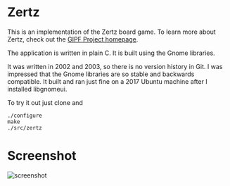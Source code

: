 # Zertz

This is an implementation of the Zertz board game. To learn more about Zertz, check out the [GIPF Project homepage](http://www.gipf.com/).

The application is written in plain C. It is built using the Gnome libraries.

It was written in 2002 and 2003, so there is no version history in Git. I was impressed that the Gnome libraries are so stable and backwards compatible. It built and ran just fine on a 2017 Ubuntu machine after I installed libgnomeui.

To try it out just clone and 

    ./configure
    make
    ./src/zertz

# Screenshot

![screenshot](http://pages.ripco.net/~lees/pics/zertz.png)
